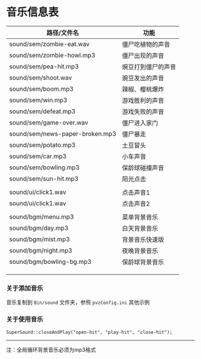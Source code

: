 # 音乐信息表



| 路径/文件名                     | 功能               |
| ------------------------------- | ------------------ |
| sound/sem/zombie-eat.wav        | 僵尸吃植物的声音   |
| sound/sem/zombie-howl.mp3       | 僵尸出现的声音     |
| sound/sem/pea-hit.mp3           | 豌豆打到僵尸的声音 |
| sound/sem/shoot.wav             | 豌豆发出的声音     |
| sound/sem/boom.mp3              | 辣椒、樱桃爆炸     |
| sound/sem/win.mp3               | 游戏胜利的声音     |
| sound/sem/defeat.mp3            | 游戏失败的声音     |
| sound/sem/game-over.wav         | 僵尸进入家门       |
| sound/sem/news-paper-broken.mp3 | 僵尸暴走           |
| sound/sem/potato.mp3            | 土豆冒头           |
| sound/sem/car.mp3               | 小车声音           |
| sound/sem/bowling.mp3           | 保龄球碰撞声音     |
| sound/sem/sun-hit.mp3           | 阳光点击           |
|                                 |                    |
| sound/ui/click1.wav             | 点击声音1          |
| sound/ui/click1.wav             | 点击声音2          |
|                                 |                    |
| sound/bgm/menu.mp3              | 菜单背景音乐       |
| sound/bgm/day.mp3               | 白天背景音乐       |
| sound/bgm/mist.mp3              | 背景音乐快速版     |
| sound/bgm/night.mp3             | 夜晚背景音乐       |
| sound/bgm/bowling-bg.mp3        | 保龄球背景音乐     |
|                                 |                    |
|                                 |                    |
|                                 |                    |



### 关于添加音乐

音乐复制到 `Bin/sound` 文件夹，参照 `pvzConfig.ini` 其他示例

### 关于使用音乐

`SuperSound::closeAndPlay("open-hit", "play-hit", "close-hit");`



<hr>

注：全局循环背景音乐必须为mp3格式